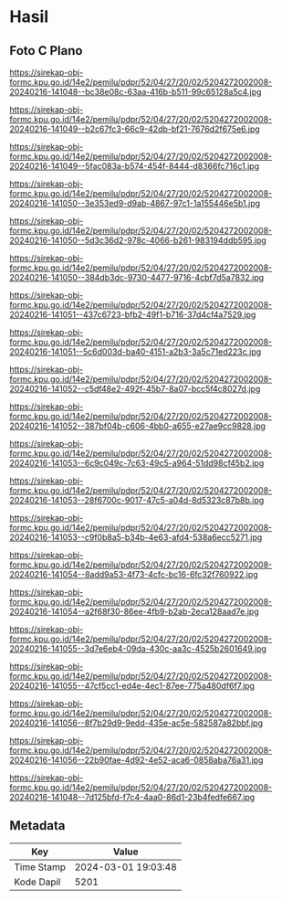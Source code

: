 # Hasil

## Foto C Plano

https://sirekap-obj-formc.kpu.go.id/14e2/pemilu/pdpr/52/04/27/20/02/5204272002008-20240216-141048--bc38e08c-63aa-416b-b511-99c65128a5c4.jpg

https://sirekap-obj-formc.kpu.go.id/14e2/pemilu/pdpr/52/04/27/20/02/5204272002008-20240216-141049--b2c67fc3-66c9-42db-bf21-7676d2f675e6.jpg

https://sirekap-obj-formc.kpu.go.id/14e2/pemilu/pdpr/52/04/27/20/02/5204272002008-20240216-141049--5fac083a-b574-454f-8444-d8366fc716c1.jpg

https://sirekap-obj-formc.kpu.go.id/14e2/pemilu/pdpr/52/04/27/20/02/5204272002008-20240216-141050--3e353ed9-d9ab-4867-97c1-1a155446e5b1.jpg

https://sirekap-obj-formc.kpu.go.id/14e2/pemilu/pdpr/52/04/27/20/02/5204272002008-20240216-141050--5d3c36d2-978c-4066-b261-983194ddb595.jpg

https://sirekap-obj-formc.kpu.go.id/14e2/pemilu/pdpr/52/04/27/20/02/5204272002008-20240216-141050--384db3dc-9730-4477-9716-4cbf7d5a7832.jpg

https://sirekap-obj-formc.kpu.go.id/14e2/pemilu/pdpr/52/04/27/20/02/5204272002008-20240216-141051--437c6723-bfb2-49f1-b716-37d4cf4a7529.jpg

https://sirekap-obj-formc.kpu.go.id/14e2/pemilu/pdpr/52/04/27/20/02/5204272002008-20240216-141051--5c6d003d-ba40-4151-a2b3-3a5c71ed223c.jpg

https://sirekap-obj-formc.kpu.go.id/14e2/pemilu/pdpr/52/04/27/20/02/5204272002008-20240216-141052--c5df48e2-492f-45b7-8a07-bcc5f4c8027d.jpg

https://sirekap-obj-formc.kpu.go.id/14e2/pemilu/pdpr/52/04/27/20/02/5204272002008-20240216-141052--387bf04b-c606-4bb0-a655-e27ae9cc9828.jpg

https://sirekap-obj-formc.kpu.go.id/14e2/pemilu/pdpr/52/04/27/20/02/5204272002008-20240216-141053--6c9c049c-7c63-49c5-a964-51dd98cf45b2.jpg

https://sirekap-obj-formc.kpu.go.id/14e2/pemilu/pdpr/52/04/27/20/02/5204272002008-20240216-141053--28f6700c-9017-47c5-a04d-8d5323c87b8b.jpg

https://sirekap-obj-formc.kpu.go.id/14e2/pemilu/pdpr/52/04/27/20/02/5204272002008-20240216-141053--c9f0b8a5-b34b-4e63-afd4-538a6ecc5271.jpg

https://sirekap-obj-formc.kpu.go.id/14e2/pemilu/pdpr/52/04/27/20/02/5204272002008-20240216-141054--8add9a53-4f73-4cfc-bc16-6fc32f760922.jpg

https://sirekap-obj-formc.kpu.go.id/14e2/pemilu/pdpr/52/04/27/20/02/5204272002008-20240216-141054--a2f68f30-86ee-4fb9-b2ab-2eca128aad7e.jpg

https://sirekap-obj-formc.kpu.go.id/14e2/pemilu/pdpr/52/04/27/20/02/5204272002008-20240216-141055--3d7e6eb4-09da-430c-aa3c-4525b2601649.jpg

https://sirekap-obj-formc.kpu.go.id/14e2/pemilu/pdpr/52/04/27/20/02/5204272002008-20240216-141055--47cf5cc1-ed4e-4ec1-87ee-775a480df6f7.jpg

https://sirekap-obj-formc.kpu.go.id/14e2/pemilu/pdpr/52/04/27/20/02/5204272002008-20240216-141056--8f7b29d9-9edd-435e-ac5e-582587a82bbf.jpg

https://sirekap-obj-formc.kpu.go.id/14e2/pemilu/pdpr/52/04/27/20/02/5204272002008-20240216-141056--22b90fae-4d92-4e52-aca6-0858aba76a31.jpg

https://sirekap-obj-formc.kpu.go.id/14e2/pemilu/pdpr/52/04/27/20/02/5204272002008-20240216-141048--7d125bfd-f7c4-4aa0-86d1-23b4fedfe667.jpg


## Metadata

| Key        | Value               |
| ---------- | ------------------- |
| Time Stamp | 2024-03-01 19:03:48 |
| Kode Dapil | 5201                |




